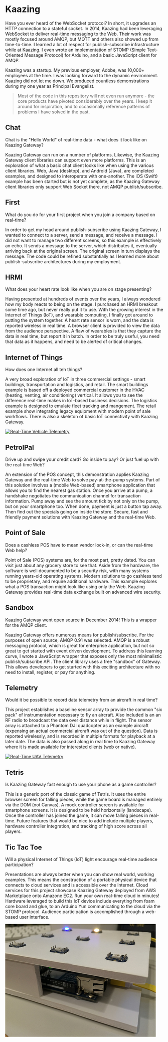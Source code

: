 # Kaazing

Have you ever heard of the WebSocket protocol? In short, it upgrades an HTTP connection to a stateful socket. In 2014, Kaazing had been leveraging WebSocket to deliver real-time messaging to the Web. Their work was mostly focused around AMQP, but MQTT and others also showed up from time-to-time. I learned a lot of respect for publish-subscribe infrastructure while at Kaazing. I even wrote an implementation of STOMP (Simple Text-Oriented Message Protocol) for Arduino, and a basic JavaScript client for AMQP.

Kaazing was a startup. My previous employer, Adobe, was 10,000+ employees at the time. I was looking forward to the dynamic environment. Kaazing did not let me down. We produced countless demonstrations during my one year as Principal Evangelist.

> Most of the code in this repository will not even run anymore - the core products have pivoted considerably over the years. I keep it around for inspiration, and to occasionally reference patterns of problems I have solved in the past.

## Chat

Chat is the "Hello World" of real-time data - what does it look like on Kaazing Gateway?

Kaazing Gateway can run on a number of platforms.  Likewise, the Kaazing Gateway client libraries can support even more platforms.  This is an exploration of what a basic chat client looks like when using the various client libraries.  Web, Java (desktop), and Android (Java), are completed examples, and designed to interoperate with one-another.  The iOS (Swift) example has been started but is not yet complete, as the Kaazing Gateway client libraries only support Web Socket there, not AMQP publish/subscribe.

## First

What do you do for your first project when you join a company based on real-time?

In order to get my head around publish-subscribe using Kaazing Gateway, I wanted to connect to a server, send a message, and receive a message.  I did not want to manage two different screens, so this example is effectively an echo.  It sends a message to the server, which distributes it, eventually arriving back at the original screen.  The original screen in turn displays the message.  The code could be refined substantially as I learned more about publish-subscribe architectures during my employment.

## HRMI

What does your heart rate look like when you are on stage presenting?

Having presented at hundreds of events over the years, I always wondered how my body reacts to being on the stage.  I purchased an HRMI breakout some time ago, but never really put it to use.  With the growing interest in the Internet of Things (IoT), and wearable computing, I finally got around to putting the system together.  A heart rate sensor is worn, and the data is reported wireless in real time.  A browser client is provided to view the data from the audience perspective.  A flaw of wearables is that they capture the data in real time, but report it in batch.  In order to be truly useful, you need that data as it happens, and need to be alerted of critical changes.

## Internet of Things

How does one Internet all teh things?

A very broad exploration of IoT in three commercial settings - smart buildings, transportation and logistics, and retail.  The smart buildings example is based off a deployed commercial customer in the HVAC (heating, venting, air conditioning) vertical.  It allows you to see the difference real-time makes in IoT-based business decisions.  The logistics example is designed to emulate fleet tracking and mangement.  The retail example show integrating legacy equipment with modern point of sale workflows.  There is also a skeleton of basic IoT connectivity with Kaazing Gateway.  

[![Real-Time Vehicle Telemetry](https://img.youtube.com/vi/VephhH4buCI/0.jpg)](https://www.youtube.com/watch?v=VephhH4buCI)

## PetrolPal

Drive up and swipe your credit card? Go inside to pay? Or just fuel up with the real-time Web?

An extension of the POS concept, this demonstration applies Kaazing Gateway and the real-time Web to solve pay-at-the-pump systems.  Part of this solution involves a (mobile Web-based) smartphone application that allows you to find the nearest gas station.  Once you arrive at a pump, a handshake negotiates the communication channel for transaction information.  Pump away and see the amount tick by not only on the pump, but on your smartphone too.  When done, payment is just a button tap away.  Then find out the specials going on inside the store.  Secure, fast and friendly payment solutions with Kaazing Gateway and the real-time Web.

## Point of Sale

Does a cashless POS have to mean vendor lock-in, or can the real-time Web help?

Point of Sale (POS) systems are, for the most part, pretty dated.  You can visit just about any grocery store to see that.  Aside from the hardware, the software is well documented to be a security risk, with many systems running years-old operating systems.  Modern solutions to go cashless tend to be proprietary, and require additional hardware.  This example explores what a POS transaction might look like using only the Web.  Kaazing Gateway provides real-time data exchange built on advanced wire security.

## Sandbox

Kaazing Gateway went open source in December 2014!  This is a wrapper for the AMQP client.

Kaazing Gateway offers numerous means for publish/subscribe.  For the purposes of open source, AMQP 0.91 was selected.  AMQP is a robust messaging protocol, which is great for enterprise application, but not so great to get started with event driven development.  To address this learning curve, I wrote a JavaScript wrapper that exposes only the most minimalistic publish/subscribe API.  The client library uses a free "sandbox" of Gateway.  This allows developers to get started with this exciting architecture with no need to install, register, or pay for anything.

## Telemetry

Would it be possible to record data telemetry from an aircraft in real time?  

This project establishes a baseline sensor array to provide the common "six pack" of instrumentation necessary to fly an aircraft.  Also included is an an RF radio to broadcast the data over distance while in flight.  The sensor array is attached to a Phantom DJI quadcopter as an example aircraft (expensing an actual commercial aircraft was out of the question).  Data is reported wirelessly, and is recorded in multiple formats for playback at a later date.  The data is also passed along in real time to Kaazing Gateway where it is made available for interested clients (web or native).

[![Real-Time UAV Telemetry](https://img.youtube.com/vi/kDSHzUvyPUI/0.jpg)](https://www.youtube.com/watch?v=kDSHzUvyPUI)

## Tetris

Is Kaazing Gateway fast enough to use your phone as a game controller?

This is a generic port of the classic game of Tetris.  It uses the entire browser screen for falling pieces, while the game board is managed entirely via the DOM (not Canvas).  A mock controller screen is available for smartphone screens.  It is designed to be held horizontally (landscape).  Once the controller has joined the game, it can move falling pieces in real-time.  Future features that would be nice to add include multiple players, hardware controller integration, and tracking of high score across all players.

## Tic Tac Toe

Will a physical Internet of Things (IoT) light encourage real-time audience participation?

Presentations are always better when you can show real world, working examples.  This means the construction of a portable physical device that connects to cloud services and is accessible over the Internet.  Cloud services for this project showcase Kaazing Gateway deployed from AWS Marketplace onto Amazone EC2.  Run your own real-time cloud in minutes!  Hardware leveraged to build this IoT device include everyting from foam core board and glue, to an Arduino Yun communicating to the cloud via the STOMP protocol.  Audience participation is accomplished through a web-based user interface.

[![Tic-Tac-Toe Light](tictactoe/tic.tac.toe.jpg)](https://www.kevinhoyt.com/2014/06/04/tic-tac-toe-light/)
